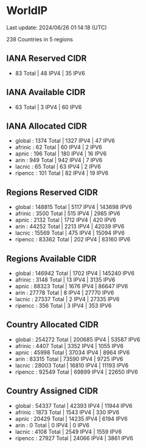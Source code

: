 # WorldIP

Last update: 2024/06/26 01:14:18 (UTC)

238 Countries in 5 regions

## IANA Reserved CIDR

- 83 Total | 48 IPV4 | 35 IPV6

## IANA Available CIDR

- 63 Total | 3 IPV4 | 60 IPV6

## IANA Allocated CIDR

- global : 1374 Total | 1327 IPV4 | 47 IPV6
- afrinic : 62 Total | 60 IPV4 | 2 IPV6
- apnic : 196 Total | 180 IPV4 | 16 IPV6
- arin : 949 Total | 942 IPV4 | 7 IPV6
- lacnic : 65 Total | 63 IPV4 | 2 IPV6
- ripencc : 101 Total | 82 IPV4 | 19 IPV6

## Regions Reserved CIDR

- global : 148815 Total | 5117 IPV4 | 143698 IPV6
- afrinic : 3500 Total | 515 IPV4 | 2985 IPV6
- apnic : 2132 Total | 1712 IPV4 | 420 IPV6
- arin : 44252 Total | 2213 IPV4 | 42039 IPV6
- lacnic : 15569 Total | 475 IPV4 | 15094 IPV6
- ripencc : 83362 Total | 202 IPV4 | 83160 IPV6

## Regions Available CIDR

- global : 146942 Total | 1702 IPV4 | 145240 IPV6
- afrinic : 3148 Total | 13 IPV4 | 3135 IPV6
- apnic : 88323 Total | 1676 IPV4 | 86647 IPV6
- arin : 27778 Total | 8 IPV4 | 27770 IPV6
- lacnic : 27337 Total | 2 IPV4 | 27335 IPV6
- ripencc : 356 Total | 3 IPV4 | 353 IPV6

## Country Allocated CIDR

- global : 254272 Total | 200685 IPV4 | 53587 IPV6
- afrinic : 4407 Total | 3352 IPV4 | 1055 IPV6
- apnic : 45998 Total | 37034 IPV4 | 8964 IPV6
- arin : 83315 Total | 73590 IPV4 | 9725 IPV6
- lacnic : 28003 Total | 16810 IPV4 | 11193 IPV6
- ripencc : 92549 Total | 69899 IPV4 | 22650 IPV6

## Country Assigned CIDR

- global : 54337 Total | 42393 IPV4 | 11944 IPV6
- afrinic : 1873 Total | 1543 IPV4 | 330 IPV6
- apnic : 20429 Total | 14235 IPV4 | 6194 IPV6
- arin : 0 Total | 0 IPV4 | 0 IPV6
- lacnic : 4108 Total | 2549 IPV4 | 1559 IPV6
- ripencc : 27927 Total | 24066 IPV4 | 3861 IPV6
